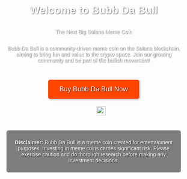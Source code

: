 <!DOCTYPE html>
<html lang="en">
<head>
    <meta charset="UTF-8">
    <meta name="viewport" content="width=device-width, initial-scale=1.0">
    <title>Bubb Da Bull - Solana Meme Coin</title>
    <style>
        /* Ensure the page takes up full height */
        html, body {
            height: 100%;
            margin: 0;
            font-family: Arial, sans-serif;
            color: #fff;
            text-shadow: 1px 1px 2px rgba(0, 0, 0, 0.7);
        }
        /* Set the background image */
        body {
            background-image: url(https://github.com/user-attachments/assets/47d87e5a-585b-4c87-ae82-0dbb997023b8);
            background-size: cover;
            background-position: center;
            background-repeat: no-repeat;
            display: flex;
            flex-direction: column;
            justify-content: space-between;
        }
        /* Center content */
        .content {
            display: flex;
            flex-direction: column;
            align-items: center;
            text-align: center;
            padding: 20px;
        }
        /* Style social media links */
        .social-links {
            margin-top: 20px;
        }
        .social-links a {
            margin: 0 10px;
            text-decoration: none;
            color: #fff;
            font-size: 24px;
        }
        .social-links a:hover {
            opacity: 0.7;
        }
        /* Style the call-to-action button */
        .cta-button {
            margin-top: 30px;
            padding: 15px 30px;
            background-color: #ff4500;
            color: #fff;
            text-decoration: none;
            font-size: 18px;
            border-radius: 5px;
            box-shadow: 2px 2px 5px rgba(0, 0, 0, 0.3);
        }
        .cta-button:hover {
            background-color: #e03e00;
        }
        /* Disclaimer styling */
        .disclaimer {
            margin-top: 40px;
            font-size: 14px;
            background-color: rgba(0, 0, 0, 0.5);
            padding: 10px;
            border-radius: 5px;
            max-width: 600px;
        }
        /* Footer styling */
        footer {
            text-align: center;
            padding: 10px;
            background-color: rgba(0, 0, 0, 0.5);
            font-size: 14px;
        }
        /* Responsive design */
        @media (max-width: 600px) {
            .cta-button {
                width: 80%;
                font-size: 16px;
            }
            .social-links a {
                font-size: 20px;
            }
        }
    </style>
    <!-- Include Font Awesome for social media icons -->
    <link rel="stylesheet" href="https://cdnjs.cloudflare.com/ajax/libs/font-awesome/6.0.0-beta3/css/all.min.css">
</head>
<body>
    <div class="content">
        <h1>Welcome to Bubb Da Bull</h1>
        <p>The Next Big Solana Meme Coin</p>
        <p>Bubb Da Bull is a community-driven meme coin on the Solana blockchain, aiming to bring fun and value to the crypto space. Join our growing community and be part of the bullish movement!</p>
        <a href="https://exchange-link.com" class="cta-button" target="_blank">Buy Bubb Da Bull Now</a>
        <div class="social-links">
            <a href="https://www.facebook.com/YourPage" target="_blank" aria-label="Facebook"><i class="fab fa-facebook"></i></a>
            <a href="https://twitter.com/YourProfile" target="_blank" aria-label="Twitter"><i class="fab fa-twitter"></i></a>
            <a href="https://pump.fun/YourProfile" target="_blank" aria-label="Pump.fun"><img src="path-to-pump-fun-logo.png" alt="Pump.fun" style="width: 24px; height: 24px;"></a>
        </div>
        <div class="disclaimer">
            <p><strong>Disclaimer:</strong> Bubb Da Bull is a meme coin created for entertainment purposes. Investing in meme coins carries significant risk. Please exercise caution and do thorough research before making any investment decisions.</p>
        </div>
    </div>
    <footer>
        &copy; <span id="current-year"></span> Bubb Da Bull. All rights reserved.
    </footer>
    <script>
        // Set the current year in the footer
        document.getElementById('current-year').textContent = new Date().getFullYear();
    </script>
</body>
</html>
